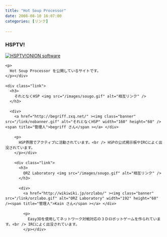 ```yaml
---
title: "Hot Soup Processor"
date: 2008-08-10 16:07:00
categories: [リンク]

---
```


<div class="link"><h3>
HSPTV!
</h3>
<div>
<a href="http://hsp.tv/" ><img class="banner" src="/link/hsptv_bnr.gif" alt="HSPTV!" width="171" height="52" /><span title="管理人">ONION software</span ></a> 
</div> 
    
    <p>
      Hot Soup Processor を公開しているサイトです。
    </p></div> 
    
    <div class="link">
      <h3>
        それとなくHSP <img src="/images/sougo.gif" alt="相互リンク" />
      </h3>
      
      <div>
        <a href="http://begriff.zxq.net/" ><img class="banner" src="/link/nobanner.gif" alt="それとなくHSP" width="160" height="60" /><span title="管理人">begriff さん</span ></a> </div> 
        
        <p>
          HSP界隈でアクティブに活動されています。<br /> HSPの公式掲示板やIRCによく出没されています。
        </p></div> 
        
        <div class="link">
          <h3>
            ORZ Laboratory <img src="/images/sougo.gif" alt="相互リンク" />
          </h3>
          
          <div>
            <a href="http://wikiwiki.jp/orzlabo/" ><img class="banner" src="/link/orzlabo.gif" alt="ORZ Laboratory" width="192" height="60" /><span title="管理人">Kain さん</span ></a> </div> 
            
            <p>
              Easy3Dを使用してネットワーク対戦対応の３Ｄロボットゲームを作られています。<br /> IRCによく出没されています。
            </p></div>
